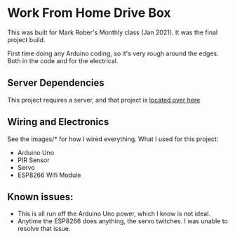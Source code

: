 # Work From Home Drive Box

This was built for Mark Rober's Monthly class (Jan 2021). It was the final project build.

First time doing any Arduino coding, so it's very rough around the edges. Both in the code and for the electrical.

## Server Dependencies

This project requires a server, and that project is [located over here](https://github.com/gwing33/home-harness)

## Wiring and Electronics

See the images/\* for how I wired everything. What I used for this project:

- Arduino Uno
- PIR Sensor
- Servo
- ESP8266 Wifi Module

## Known issues:

- This is all run off the Arduino Uno power, which I know is not ideal.
- Anytime the ESP8266 does anything, the servo twitches. I was unable to resolve that issue.
